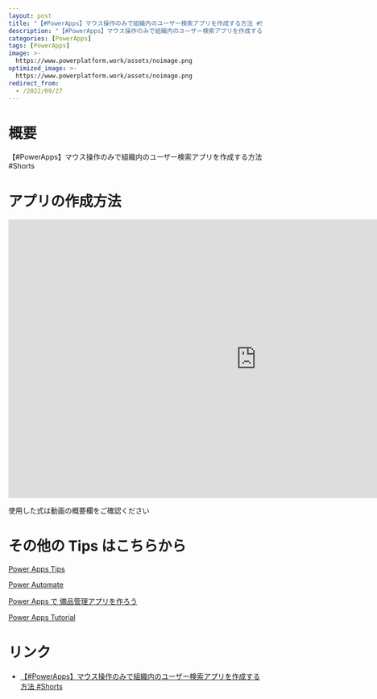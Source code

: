 ```yaml
---
layout: post
title: "【#PowerApps】マウス操作のみで組織内のユーザー検索アプリを作成する方法 #Shorts"
description: "【#PowerApps】マウス操作のみで組織内のユーザー検索アプリを作成する方法 #Shortsを動画で分かりやすく解説"
categories: [PowerApps]
tags: [PowerApps]
image: >-
  https://www.powerplatform.work/assets/noimage.png
optimized_image: >-
  https://www.powerplatform.work/assets/noimage.png
redirect_from:
  - /2022/09/27
---
```



#  概要

【#PowerApps】マウス操作のみで組織内のユーザー検索アプリを作成する方法 #Shorts


# アプリの作成方法

<iframe width="983" height="553" src="https://www.youtube.com/embed/EtKl5FN3m2o" title="YouTube video player" frameborder="0" allow="accelerometer; autoplay; clipboard-write; encrypted-media; gyroscope; picture-in-picture" allowfullscreen></iframe>


使用した式は動画の概要欄をご確認ください


# その他の Tips はこちらから

[Power Apps Tips](https://www.youtube.com/watch?v=VrAQf3JQ7yM&list=PLVhFi1fb3DqakSLVMn22DDcySXh9jtzi- )


[Power Automate](https://www.youtube.com/watch?v=-YnJYT0ASEM&list=PLVhFi1fb3Dqbzic6GieqnLFgD3aTj-eHA)


[Power Apps で 備品管理アプリを作ろう](https://www.youtube.com/playlist?list=PLVhFi1fb3DqZM3HKb8Hea6XEL96990Fyn)


[Power Apps Tutorial](https://www.youtube.com/playlist?list=PLVhFi1fb3DqalxpL974VvAJvV4iWoSbe_)


# リンク


- [【#PowerApps】マウス操作のみで組織内のユーザー検索アプリを作成する方法 #Shorts](https://www.youtube.com/watch?v=EtKl5FN3m2o)

